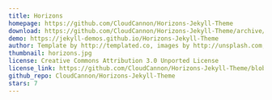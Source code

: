 ```yaml
---
title: Horizons
homepage: https://github.com/CloudCannon/Horizons-Jekyll-Theme
download: https://github.com/CloudCannon/Horizons-Jekyll-Theme/archive/master.zip
demo: https://jekyll-demos.github.io/Horizons-Jekyll-Theme
author: Template by http://templated.co, images by http://unsplash.com, ported by http://cloudcannon.com
thumbnail: horizons.jpg
license: Creative Commons Attribution 3.0 Unported License
license_link: https://github.com/CloudCannon/Horizons-Jekyll-Theme/blob/master/LICENSE.txt
github_repo: CloudCannon/Horizons-Jekyll-Theme
stars: 7
---
```

